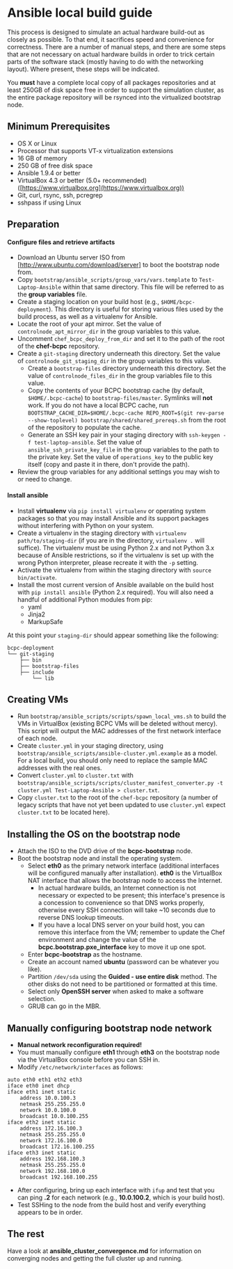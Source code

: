 Ansible local build guide
===
This process is designed to simulate an actual hardware build-out as closely as possible. To that end, it sacrifices speed and convenience for correctness. There are a number of manual steps, and there are some steps that are not necessary on actual hardware builds in order to trick certain parts of the software stack (mostly having to do with the networking layout). Where present, these steps will be indicated.

You **must** have a complete local copy of all packages repositories and at least 250GB of disk space free in order to support the simulation cluster, as the entire package repository will be rsynced into the virtualized bootstrap node.

Minimum Prerequisites
---------------------
* OS X or Linux
* Processor that supports VT-x virtualization extensions
* 16 GB of memory
* 250 GB of free disk space
* Ansible 1.9.4 or better
* VirtualBox 4.3 or better (5.0+ recommended) ([https://www.virtualbox.org](https://www.virtualbox.org))
* Git, curl, rsync, ssh, pcregrep
* sshpass if using Linux

Preparation
---
#### Configure files and retrieve artifacts
* Download an Ubuntu server ISO from [http://www.ubuntu.com/download/server] to boot the bootstrap node from.
* Copy `bootstrap/ansible_scripts/group_vars/vars.template` to `Test-Laptop-Ansible` within that same directory. This file will be referred to as the **group variables** file.
* Create a staging location on your build host (e.g., `$HOME/bcpc-deployment`). This directory is useful for storing various files used by the build process, as well as a virtualenv for Ansible.
* Locate the root of your apt mirror. Set the value of `controlnode_apt_mirror_dir` in the group variables to this value.
* Uncomment `chef_bcpc_deploy_from_dir` and set it to the path of the root of the **chef-bcpc** repository.
 * Create a `git-staging` directory underneath this directory. Set the value of `controlnode_git_staging_dir` in the group variables to this value.
     * Create a `bootstrap-files` directory underneath this directory. Set the value of `controlnode_files_dir` in the group variables file to this value.
     * Copy the contents of your BCPC bootstrap cache (by default, `$HOME/.bcpc-cache`) to `bootstrap-files/master`. Symlinks will **not** work. If you do not have a local BCPC cache, run `BOOTSTRAP_CACHE_DIR=$HOME/.bcpc-cache REPO_ROOT=$(git rev-parse --show-toplevel) bootstrap/shared/shared_prereqs.sh` from the root of the repository to populate the cache.
     * Generate an SSH key pair in your staging directory with `ssh-keygen -f test-laptop-ansible`. Set the value of `ansible_ssh_private_key_file` in the group variables to the path to the private key. Set the value of `operations_key` to the public key itself (copy and paste it in there, don't provide the path).
* Review the group variables for any additional settings you may wish to or need to change.

#### Install ansible
* Install **virtualenv** via `pip install virtualenv` or operating system packages so that you may install Ansible and its support packages without interfering with Python on your system.
* Create a virtualenv in the staging directory with `virtualenv path/to/staging-dir` (if you are in the directory, `virtualenv .` will suffice). The virtualenv must be using Python 2.x and not Python 3.x because of Ansible restrictions, so if the virtualenv is set up with the wrong Python interpreter, please recreate it with the `-p` setting.
* Activate the virtualenv from within the staging directory with `source bin/activate`.
* Install the most current version of Ansible available on the build host with `pip install ansible` (Python 2.x required). You will also need a handful of additional Python modules from pip:
  * yaml
  * Jinja2
  * MarkupSafe

At this point your `staging-dir` should appear something like the following:
```
bcpc-deployment
└── git-staging
    ├── bin
    ├── bootstrap-files
    ├── include
	    └── lib
```

Creating VMs
---
* Run `bootstrap/ansible_scripts/scripts/spawn_local_vms.sh` to build the VMs in VirtualBox (existing BCPC VMs will be deleted without mercy). This script will output the MAC addresses of the first network interface of each node.
* Create `cluster.yml` in your staging directory, using `bootstrap/ansible_scripts/ansible-cluster.yml.example` as a model. For a local build, you should only need to replace the sample MAC addresses with the real ones.
* Convert `cluster.yml` to `cluster.txt` with `bootstrap/ansible_scripts/scripts/cluster_manifest_converter.py -t cluster.yml Test-Laptop-Ansible > cluster.txt`.
* Copy `cluster.txt` to the root of the `chef-bcpc` repository (a number of legacy scripts that have not yet been updated to use `cluster.yml` expect `cluster.txt` to be located here).  

Installing the OS on the bootstrap node
---
* Attach the ISO to the DVD drive of the **bcpc-bootstrap** node.
* Boot the bootstrap node and install the operating system.
  * Select **eth0** as the primary network interface (additional interfaces will be configured manually after installation). **eth0** is the VirtualBox NAT interface that allows the bootstrap node to access the Internet.
     * In actual hardware builds, an Internet connection is not necessary or expected to be present; this interface's presence is a concession to convenience so that DNS works properly, otherwise every SSH connection will take ~10 seconds due to reverse DNS lookup timeouts.
     * If you have a local DNS server on your build host, you can remove this interface from the VM; remember to update the Chef environment and change the value of the **bcpc.bootstrap.pxe_interface** key to move it up one spot.
  * Enter **bcpc-bootstrap** as the hostname.
  * Create an account named **ubuntu** (password can be whatever you like).
  * Partition `/dev/sda` using the **Guided - use entire disk** method. The other disks do not need to be partitioned or formatted at this time.
  * Select only **OpenSSH server** when asked to make a software selection.
  * GRUB can go in the MBR.

Manually configuring bootstrap node network
---
* **Manual network reconfiguration required!**
* You must manually configure **eth1** through **eth3** on the bootstrap node via the VirtualBox console before you can SSH in.
* Modify `/etc/network/interfaces` as follows:
```
auto eth0 eth1 eth2 eth3
iface eth0 inet dhcp
iface eth1 inet static
	address 10.0.100.3
	netmask 255.255.255.0
	network 10.0.100.0
	broadcast 10.0.100.255
iface eth2 inet static
	address 172.16.100.3
	netmask 255.255.255.0
	network 172.16.100.0
	broadcast 172.16.100.255
iface eth3 inet static
	address 192.168.100.3
	netmask 255.255.255.0
	network 192.168.100.0
	broadcast 192.168.100.255
```
* After configuring, bring up each interface with `ifup` and test that you can ping **.2** for each network (e.g., **10.0.100.2**, which is your build host).
* Test SSHing to the node from the build host and verify everything appears to be in order.

The rest
---
Have a look at **ansible_cluster_convergence.md** for information on converging nodes and getting the full cluster up and running.
